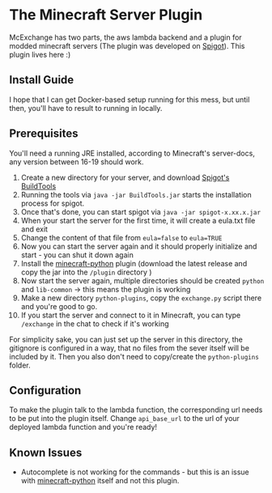 # The Minecraft Server Plugin
McExchange has two parts, the aws lambda backend and a plugin for modded minecraft servers (The plugin was developed on [Spigot](https://www.spigotmc.org/)).
This plugin lives here :)

## Install Guide
I hope that I can get Docker-based setup running for this mess, but until then, you'll have to result to running in locally.

## Prerequisites
You'll need a running JRE installed, according to Minecraft's server-docs, any version between 16-19 should work.

1. Create a new directory for your server, and download [Spigot's BuildTools](https://hub.spigotmc.org/jenkins/job/BuildTools/lastSuccessfulBuild/artifact/target/BuildTools.jar)
2. Running the tools via `java -jar BuildTools.jar` starts the installation process for spigot.
3. Once that's done, you can start spigot via `java -jar spigot-x.xx.x.jar`
4. When your start the server for the first time, it will create a eula.txt file and exit
5. Change the content of that file from `eula=false` to `eula=TRUE`
6. Now you can start the server again and it should properly initialize and start - you can shut it down again
7. Install the [minecraft-python](https://github.com/Macuyiko/minecraft-python) plugin (download the latest release and copy the jar into the `/plugin` directory )
8. Now start the server again, multiple directories should be created `python` and `lib-common` -> this means the plugin is working
9. Make a new directory `python-plugins`, copy the `exchange.py` script there and you're good to go.
10. If you start the server and connect to it in Minecraft, you can type `/exchange` in the chat to check if it's working

For simplicity sake, you can just set up the server in this directory, the gitignore is configured in a way, that no files from the sever itself will be included by it.
Then you also don't need to copy/create the `python-plugins` folder.


## Configuration
To make the plugin talk to the lambda function, the corresponding url needs to be put into the plugin itself.
Change `api_base_url` to the url of your deployed lambda function and you're ready!

## Known Issues
- Autocomplete is not working for the commands - but this is an issue with [minecraft-python](https://github.com/Macuyiko/minecraft-python) itself and not this plugin.